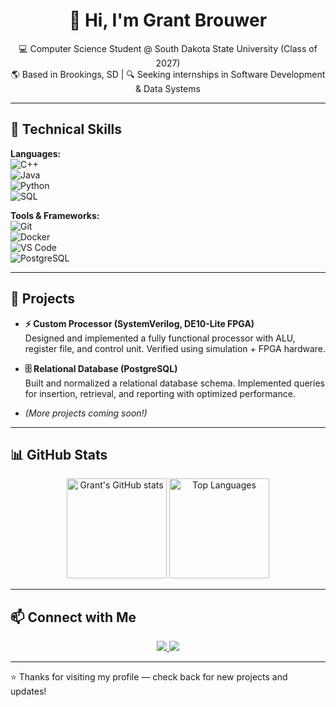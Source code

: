 <h1 align="center">👋 Hi, I'm Grant Brouwer</h1>  

<p align="center">
  💻 Computer Science Student @ South Dakota State University (Class of 2027) <br>
  🌎 Based in Brookings, SD | 🔍 Seeking internships in Software Development & Data Systems <br>
</p>

---

## 🚀 Technical Skills  

**Languages:**  
![C++](https://img.shields.io/badge/C++-00599C?style=for-the-badge&logo=cplusplus&logoColor=white)  
![Java](https://img.shields.io/badge/Java-ED8B00?style=for-the-badge&logo=openjdk&logoColor=white)  
![Python](https://img.shields.io/badge/Python-3776AB?style=for-the-badge&logo=python&logoColor=white)  
![SQL](https://img.shields.io/badge/SQL-336791?style=for-the-badge&logo=postgresql&logoColor=white)  

**Tools & Frameworks:**  
![Git](https://img.shields.io/badge/Git-F05032?style=for-the-badge&logo=git&logoColor=white)  
![Docker](https://img.shields.io/badge/Docker-2496ED?style=for-the-badge&logo=docker&logoColor=white)  
![VS Code](https://img.shields.io/badge/VSCode-0078d7?style=for-the-badge&logo=visualstudiocode&logoColor=white)  
![PostgreSQL](https://img.shields.io/badge/PostgreSQL-336791?style=for-the-badge&logo=postgresql&logoColor=white)  

---

## 🔧 Projects  

- **⚡ Custom Processor (SystemVerilog, DE10-Lite FPGA)**  
  Designed and implemented a fully functional processor with ALU, register file, and control unit. Verified using simulation + FPGA hardware.  

- **🗄️ Relational Database (PostgreSQL)**  
  Built and normalized a relational database schema. Implemented queries for insertion, retrieval, and reporting with optimized performance.  

- *(More projects coming soon!)*  

---

## 📊 GitHub Stats  

<p align="center">
  <img src="https://github-readme-stats.vercel.app/api?username=Gbrouwerpower&show_icons=true&theme=tokyonight" alt="Grant's GitHub stats" height="160"/>
  <img src="https://github-readme-stats.vercel.app/api/top-langs/?username=Gbrouwerpower&layout=compact&theme=tokyonight" alt="Top Languages" height="160"/>
</p>  

---

## 📫 Connect with Me  

<p align="center">
  <a href="YOUR-LINKEDIN-URL">
    <img src="https://img.shields.io/badge/LinkedIn-0A66C2?style=for-the-badge&logo=linkedin&logoColor=white"/>
  </a>
  <a href="mailto:YOUR-EMAIL">
    <img src="https://img.shields.io/badge/Email-D14836?style=for-the-badge&logo=gmail&logoColor=white"/>
  </a>
</p>  

---

⭐ Thanks for visiting my profile — check back for new projects and updates!  
